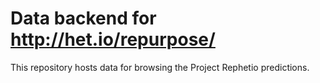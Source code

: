 # Data backend for http://het.io/repurpose/

This repository hosts data for browsing the Project Rephetio predictions.
